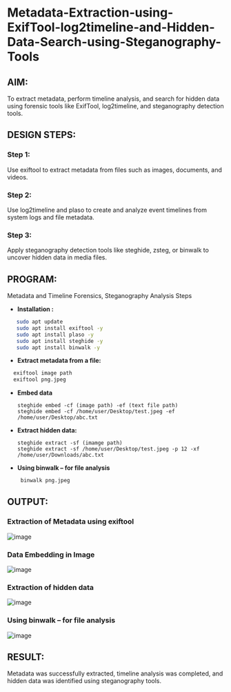 # Metadata-Extraction-using-ExifTool-log2timeline-and-Hidden-Data-Search-using-Steganography-Tools
## AIM:
To extract metadata, perform timeline analysis, and search for hidden data using forensic tools like ExifTool, log2timeline, and steganography detection tools.

## DESIGN STEPS:
### Step 1:
Use exiftool to extract metadata from files such as images, documents, and videos.

### Step 2:
Use log2timeline and plaso to create and analyze event timelines from system logs and file metadata.

### Step 3:
Apply steganography detection tools like steghide, zsteg, or binwalk to uncover hidden data in media files.

## PROGRAM:
Metadata and Timeline Forensics, Steganography Analysis Steps
- **Installation :**
```bash
   sudo apt update
   sudo apt install exiftool -y
   sudo apt install plaso -y
   sudo apt install steghide -y
   sudo apt install binwalk -y
 ```
- **Extract metadata from a file:**
```bash
  exiftool image path
  exiftool png.jpeg
```
- **Embed data**
  ```
  steghide embed -cf (image path) -ef (text file path)
  steghide embed -cf /home/user/Desktop/test.jpeg -ef /home/user/Desktop/abc.txt
  ```
- **Extract hidden data:**
  ```
  steghide extract -sf (imamge path)
  steghide extract -sf /home/user/Desktop/test.jpeg -p 12 -xf /home/user/Downloads/abc.txt

  ```
- **Using binwalk – for file analysis**  
  ```bash
   binwalk png.jpeg
  ```
  
## OUTPUT:

### Extraction of Metadata using exiftool
![image](https://github.com/user-attachments/assets/045dcc72-8a21-4892-8738-f46395d8c4ee)


### Data Embedding in Image
![image](https://github.com/user-attachments/assets/063f6f2e-2cc4-414a-8020-d42ffbf3af9c)


### Extraction of hidden data
![image](https://github.com/user-attachments/assets/73f62ace-695d-4867-bedf-3aefafba14a7)

### Using binwalk – for file analysis
![image](https://github.com/user-attachments/assets/6692af4f-7bbe-4708-864d-e5643960aaad)


## RESULT:
Metadata was successfully extracted, timeline analysis was completed, and hidden data was identified using steganography tools.

